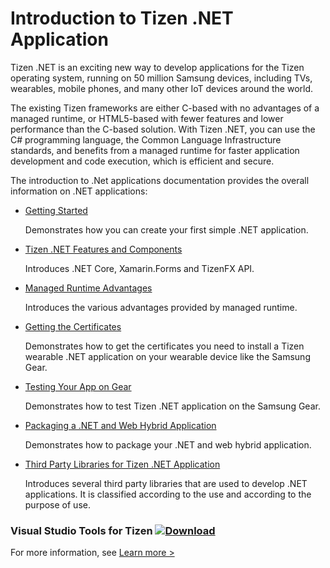 # Introduction to Tizen .NET Application

Tizen .NET is an exciting new way to develop applications for the Tizen operating system, running on 50 million Samsung devices, including TVs, wearables, mobile phones, and many other IoT devices around the world.

The existing Tizen frameworks are either C-based with no advantages of a managed runtime, or HTML5-based with fewer features and lower performance than the C-based solution. With Tizen .NET, you can use the C# programming language, the Common Language Infrastructure standards, and benefits from a managed runtime for faster application development and code execution, which is efficient and secure.

The introduction to .Net applications documentation provides the overall information on .NET applications:

- [Getting Started](getting-started/overview.md)

  Demonstrates how you can create your first simple .NET application.

- [Tizen .NET Features and Components](tutorials/details/features.md)

  Introduces .NET Core, Xamarin.Forms and TizenFX API.

- [Managed Runtime Advantages](tutorials/details/runtime.md)

  Introduces the various advantages provided by managed runtime.

- [Getting the Certificates](tutorials/certificates/getting-the-certificates.md)

  Demonstrates how to get the certificates you need to install a Tizen wearable .NET application on your wearable device like the Samsung Gear.

- [Testing Your App on Gear](tutorials/test/testing-your-app-on-gear.md)

  Demonstrates how to test Tizen .NET application on the Samsung Gear.

- [Packaging a .NET and Web Hybrid Application](tutorials/hybrid/create-dotnet-hybrid-package.md)

  Demonstrates how to package your .NET and web hybrid application.

- [Third Party Libraries for Tizen .NET Application](tutorials/library/library-list.md)

  Introduces several third party libraries that  are used to develop .NET applications. It is classified according to the use and according to the purpose of use.

### Visual Studio Tools for Tizen [![Download](media/ic_docs_download.png)](https://marketplace.visualstudio.com/items?itemName=tizen.VisualStudioToolsforTizen)

For more information, see [Learn more &gt;](../vstools/index.md)

